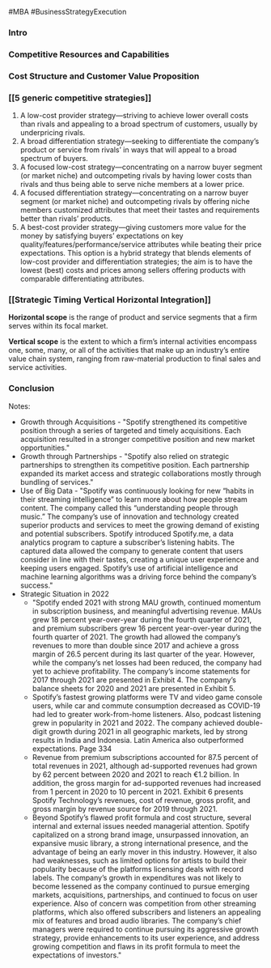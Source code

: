 #MBA #BusinessStrategyExecution
### Intro 

### Competitive Resources and Capabilities


### Cost Structure and Customer Value Proposition


### [[5 generic competitive strategies]]

1. A low-cost provider strategy—striving to achieve lower overall costs than rivals and appealing to a broad spectrum of customers, usually by underpricing rivals.
2. A broad differentiation strategy—seeking to differentiate the company’s product or service from rivals’ in ways that will appeal to a broad spectrum of buyers.
3. A focused low-cost strategy—concentrating on a narrow buyer segment (or market niche) and outcompeting rivals by having lower costs than rivals and thus being able to serve niche members at a lower price.
4. A focused differentiation strategy—concentrating on a narrow buyer segment (or market niche) and outcompeting rivals by offering niche members customized attributes that meet their tastes and requirements better than rivals’ products.
5. A best-cost provider strategy—giving customers more value for the money by satisfying buyers’ expectations on key quality/features/performance/service attributes while beating their price expectations. This option is a hybrid strategy that blends elements of low-cost provider and differentiation strategies; the aim is to have the lowest (best) costs and prices among sellers offering products with comparable differentiating attributes.
### [[Strategic Timing Vertical Horizontal Integration]]

**Horizontal scope** is the range of product and service segments that a firm serves within its focal market.

**Vertical scope** is the extent to which a firm’s internal activities encompass one, some, many, or all of the activities that make up an industry’s entire value chain system, ranging from raw-material production to final sales and service activities.

### Conclusion 


Notes:
- Growth through Acquisitions - "Spotify strengthened its competitive position through a series of targeted and timely acquisitions. Each acquisition resulted in a stronger competitive position and new market opportunities."
- Growth through Partnerships - "Spotify also relied on strategic partnerships to strengthen its competitive position. Each partnership expanded its market access and strategic collaborations mostly through bundling of services."
- Use of Big Data - "Spotify was continuously looking for new “habits in their streaming intelligence” to learn more about how people stream content. The company called this “understanding people through music.” The company’s use of innovation and technology created superior products and services to meet the growing demand of existing and potential subscribers. Spotify introduced Spotify.me, a data analytics program to capture a subscriber’s listening habits. The captured data allowed the company to generate content that users consider in line with their tastes, creating a unique user experience and keeping users engaged. Spotify’s use of artificial intelligence and machine learning algorithms was a driving force behind the company’s success."
- Strategic Situation in 2022
	- "Spotify ended 2021 with strong MAU growth, continued momentum in subscription business, and meaningful advertising revenue. MAUs grew 18 percent year-over-year during the fourth quarter of 2021, and premium subscribers grew 16 percent year-over-year during the fourth quarter of 2021. The growth had allowed the company’s revenues to more than double since 2017 and achieve a gross margin of 26.5 percent during its last quarter of the year. However, while the company’s net losses had been reduced, the company had yet to achieve profitability. The company’s income statements for 2017 through 2021 are presented in Exhibit 4. The company’s balance sheets for 2020 and 2021 are presented in Exhibit 5. 
	- Spotify’s fastest growing platforms were TV and video game console users, while car and commute consumption decreased as COVID-19 had led to greater work-from-home listeners. Also, podcast listening grew in popularity in 2021 and 2022. The company achieved double-digit growth during 2021 in all geographic markets, led by strong results in India and Indonesia. Latin America also outperformed expectations. Page 334 
	- Revenue from premium subscriptions accounted for 87.5 percent of total revenues in 2021, although ad-supported revenues had grown by 62 percent between 2020 and 2021 to reach €1.2 billion. In addition, the gross margin for ad-supported revenues had increased from 1 percent in 2020 to 10 percent in 2021. Exhibit 6 presents Spotify Technology’s revenues, cost of revenue, gross profit, and gross margin by revenue source for 2019 through 2021. 
	- Beyond Spotify’s flawed profit formula and cost structure, several internal and external issues needed managerial attention. Spotify capitalized on a strong brand image, unsurpassed innovation, an expansive music library, a strong international presence, and the advantage of being an early mover in this industry. However, it also had weaknesses, such as limited options for artists to build their popularity because of the platforms licensing deals with record labels. The company’s growth in expenditures was not likely to become lessened as the company continued to pursue emerging markets, acquisitions, partnerships, and continued to focus on user experience. Also of concern was competition from other streaming platforms, which also offered subscribers and listeners an appealing mix of features and broad audio libraries. The company’s chief managers were required to continue pursuing its aggressive growth strategy, provide enhancements to its user experience, and address growing competition and flaws in its profit formula to meet the expectations of investors."